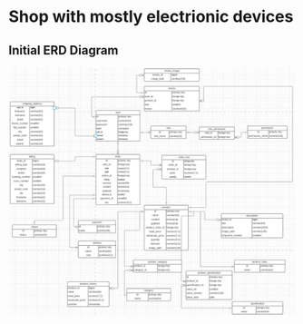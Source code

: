 # Shop with mostly electrionic devices

## Initial ERD Diagram

![alt text](https://github.com/PKondzierski/shop/blob/EntitiesMappers/src/main/resources/sql/2021-05-10_125325.png)
